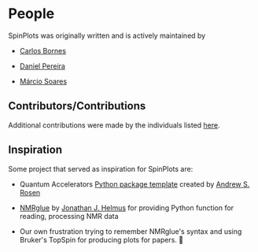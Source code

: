# People

SpinPlots was originally written and is actively maintained by

- [Carlos Bornes](https://github.com/carlosbornes)

- [Daniel Pereira](https://github.com/danielcunhapereira)

- [Márcio Soares](https://github.com/msoares98)


## Contributors/Contributions

Additional contributions were made by the individuals listed [here](https://github.com/carlosbornes/spinplots/graphs/contributors).


## Inspiration

Some project that served as inspiration for SpinPlots are:

- Quantum Accelerators [Python package template](https://github.com/Quantum-Accelerators/template) created by [Andrew S. Rosen](https://github.com/Andrew-S-Rosen)

- [NMRglue](https://github.com/jjhelmus/nmrglue) by [Jonathan J. Helmus](https://github.com/jjhelmus) for providing Python function for reading, processing NMR data

- Our own frustration trying to remember NMRglue's syntax and using Bruker's TopSpin for producing plots for papers. 🤪
